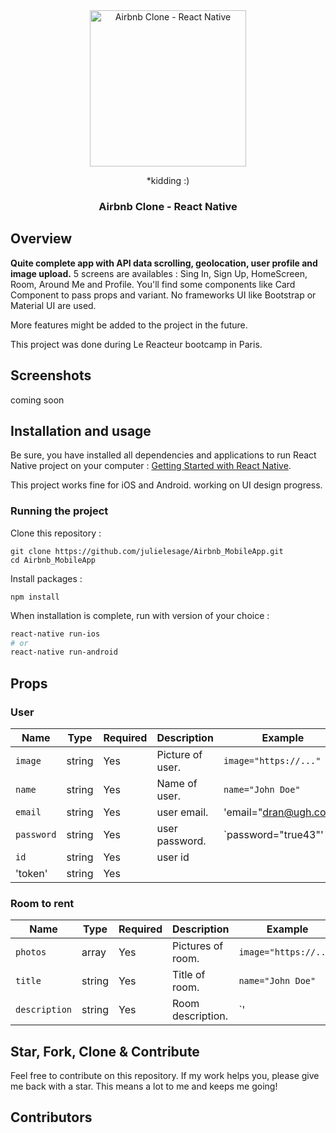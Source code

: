 <div align="center">
<img
		width="250"
		alt="Airbnb Clone - React Native"
		src="https://static.hitek.fr/img/actualite/tumblr-n8uz1rab0s1tho45lo1-1280.gif">
	<p>*kidding :)</p>
</div>

<h3 align="center">
	Airbnb Clone - React Native
</h3>

## Overview

**Quite complete app with API data scrolling, geolocation, user profile and image upload.**
5 screens are availables : Sing In, Sign Up, HomeScreen, Room, Around Me and Profile.
You'll find some components like Card Component to pass props and variant.
No frameworks UI like Bootstrap or Material UI are used.

More features might be added to the project in the future.

This project was done during Le Reacteur bootcamp in Paris.

## Screenshots

coming soon

## Installation and usage

Be sure, you have installed all dependencies and applications to run React Native project on your computer : [Getting Started with React Native](https://facebook.github.io/react-native/docs/getting-started).

This project works fine for iOS and Android. working on UI design progress.

### Running the project

Clone this repository :

```
git clone https://github.com/julielesage/Airbnb_MobileApp.git
cd Airbnb_MobileApp
```

Install packages :

```
npm install
```

When installation is complete, run with version of your choice :

```bash
react-native run-ios
# or
react-native run-android
```

## Props

### User

| Name       | Type   | Required | Description      | Example                |
| ---------- | ------ | -------- | ---------------- | ---------------------- |
| `image`    | string | Yes      | Picture of user. | `image="https://..."`  |
| `name`     | string | Yes      | Name of user.    | `name="John Doe"`      |
| `email`    | string | Yes      | user email.      | 'email="dran@ugh.com"' |
| `password` | string | Yes      | user password.   | `password="true43"'    |
| `id`       | string | Yes      | user id          |
| 'token'    | string | Yes      |

### Room to rent

| Name          | Type   | Required | Description       | Example               |
| ------------- | ------ | -------- | ----------------- | --------------------- |
| `photos`      | array  | Yes      | Pictures of room. | `image="https://..."` |
| `title`       | string | Yes      | Title of room.    | `name="John Doe"`     |
| `description` | string | Yes      | Room description. | `'                    |

## Star, Fork, Clone & Contribute

Feel free to contribute on this repository. If my work helps you, please give me back with a star. This means a lot to me and keeps me going!

## Contributors

<!-- ALL-CONTRIBUTORS-LIST:START - Do not remove or modify this section -->
<!-- prettier-ignore -->
<table>
  <tr>

  </tr>
</table>

<!-- ALL-CONTRIBUTORS-LIST:END -->
